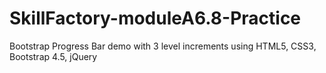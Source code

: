 # SkillFactory-moduleA6.8-Practice
Bootstrap Progress Bar demo with 3 level increments using HTML5, CSS3, Bootstrap 4.5, jQuery
